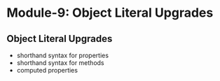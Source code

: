 # Module-9: Object Literal Upgrades

## Object Literal Upgrades

- shorthand syntax for properties
- shorthand syntax for methods
- computed properties
